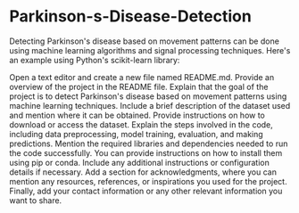 # Parkinson-s-Disease-Detection
Detecting Parkinson's disease based on movement patterns can be done using machine learning algorithms and signal processing techniques. Here's an example using Python's scikit-learn library:

Open a text editor and create a new file named README.md.
Provide an overview of the project in the README file. Explain that the goal of the project is to detect Parkinson's disease based on movement patterns using machine learning techniques.
Include a brief description of the dataset used and mention where it can be obtained. Provide instructions on how to download or access the dataset.
Explain the steps involved in the code, including data preprocessing, model training, evaluation, and making predictions.
Mention the required libraries and dependencies needed to run the code successfully. You can provide instructions on how to install them using pip or conda.
Include any additional instructions or configuration details if necessary.
Add a section for acknowledgments, where you can mention any resources, references, or inspirations you used for the project.
Finally, add your contact information or any other relevant information you want to share.
